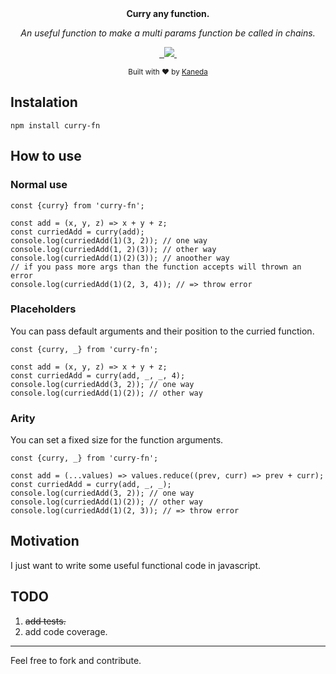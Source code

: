 <div align="center">
  <a href="https://github.com/youngkaneda/curry%22%3E
    <img src="static/logo.png" alt="Curry logo" height="160"></a>
  <br>
  <br>
  <p>
    <b>Curry any function.</b>
  </p>
  <p>
    <i>An useful function to make a multi params function be called in chains.</i>
  </p>
  <p>
    <a aria-label="gitHub release" href="https://travis-ci.com/youngkaneda/curry">
        <img alt="" src="https://img.shields.io/travis/youngkaneda/curry"/>
    </a>
    <a aria-label="npm package" href="https://www.npmjs.com/package/curry-fn">
        <img alt="" src="https://img.shields.io/npm/v/curry-fn"/>
    </a>
    <a href="https://github.com/youngkaneda/curry/issues">
        <img src="https://img.shields.io/github/issues/youngkaneda/curry">
    </a>
    <a aria-label="license" href="https://github.com/youngkaneda/curry">
        <img src="https://img.shields.io/badge/License-ISC-blue.svg" alt=""/>
    </a>
  </p>
  <p>
    <sub>Built with ❤︎ by
      <a href="https://github.com/youngkaneda">Kaneda</a>
    </sub>
  </p>
</div>

## Instalation

```
npm install curry-fn
```

## How to use

### Normal use
```
const {curry} from 'curry-fn';

const add = (x, y, z) => x + y + z;
const curriedAdd = curry(add);
console.log(curriedAdd(1)(3, 2)); // one way
console.log(curriedAdd(1, 2)(3)); // other way
console.log(curriedAdd(1)(2)(3)); // anoother way
// if you pass more args than the function accepts will thrown an error
console.log(curriedAdd(1)(2, 3, 4)); // => throw error
```

### Placeholders
You can pass default arguments and their position to the curried function.
```
const {curry, _} from 'curry-fn';

const add = (x, y, z) => x + y + z;
const curriedAdd = curry(add, _, _, 4);
console.log(curriedAdd(3, 2)); // one way
console.log(curriedAdd(1)(2)); // other way
```

### Arity

You can set a fixed size for the function arguments.
```
const {curry, _} from 'curry-fn';

const add = (...values) => values.reduce((prev, curr) => prev + curr);
const curriedAdd = curry(add, _, _);
console.log(curriedAdd(3, 2)); // one way
console.log(curriedAdd(1)(2)); // other way
console.log(curriedAdd(1)(2, 3)); // => throw error
```

## Motivation

I just want to write some useful functional code in javascript.

## TODO

1. ~~add tests.~~
2. add code coverage.

---

Feel free to fork and contribute.
